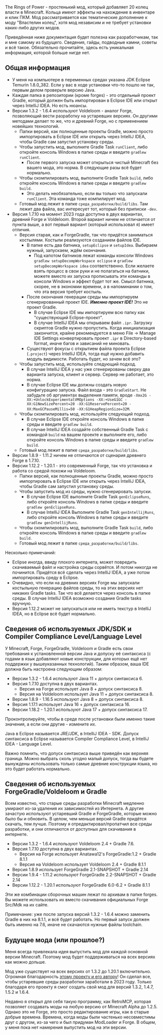 The Rings of Power - простенький мод, который добавляет 20 колец власти в Minecraft. Кольца имеют эффекты на нахождение в инвентаре и клик ПКМ. Мод рассматривается как тематические дополнение к моду "Властелин колец", хотя мод независим и не требует установки каких-либо других модов.

Приведённая ниже документация будет полезна как разработчикам, так и мне самому из будущего. Сведения, гайды, подводные камни, советы и всё такое. Обязательно прочитайте, здесь есть уникальная информация, которой больше нигде нет.

<h2> Общая информация </h2>

* У меня на компьютере в переменных средах указана JDK Eclipse Temurin 1.8.0_382. Если у вас в ходе установки что-то пошло не так, первым делом проверьте версию Java.
* Каждая папка в репозитории (кроме forges) - это отдельный проект Gradle, который должен быть импортирован в Eclipse IDE или открыт через IntelliJ IDEA. Но есть нюансы.
* Версии 1.3.2 - 1.6.4 используют Voldeloom - аналог Forge, позволяющий вести разработку на устаревших версиях. Он другими методами делает то же, что и древний Forge, но с применением новейших технологий. 
  * Папки версий, как полноценные проекты Gradle, можно просто импортировать в Eclipse IDE или открыть через IntelliJ IDEA, чтобы Gradle сам запустил установку среды.
  * Чтобы запустить мод, выполните Gradle Task `runClient`, либо откройте консоль Windows в папке среды и введите `gradlew runClient`.
    * После первого запуска может открыться чистый Minecraft без вашего мода, это норма. В следующие разы всё будет нормально.
  * Чтобы скомпилировать мод, выполните Gradle Task `build`, либо откройте консоль Windows в папке среды и введите `gradlew build`.
    * Это делать необязательно, если вы только что запускали `runClient`. Эта команда тоже компилирует мод.
  * Готовый мод лежит в папке `среда_разработки/build/libs`. Там лежит два файла, вас интересует тот, который без приписки `-dev`.
* Версия 1.7.10 на момент 2023 года доступна в двух вариантах, древний Forge и Voldeloom. Второй вариант ничем не отличается от пункта выше, а вот первый вариант (который использовал я) имеет отличия.
  * Версия старая, как и ForgeGradle, так что придётся заниматься костылями. Костыли реализуются созданием файлов IDE.
    * В папке есть два батника, `setupEclipse` и `setupIdea`. Выбираем нужный, запускаем, ждём окончания.
      * Под капотом батников лежат команды консоли Windows `gradlew setupDecompWorkspace eclipse` и `gradlew setupDecompWorkspace idea` соответственно. Если желаете взять процесс в свои руки и не полагаться на батники, можете вместо их запуска прописывать эти команды в консоли Windows и эффект будет тот же. Смысл батника, скорее, не в экономии времени, а в напоминании о том, что эта версия требует костыль.
    * После окончания генерации среды мы импортируем сгенерированный проект IDE. ***Именно проект IDE!*** Это не проект Gradle.
      * В случае Eclipse IDE мы импортируем всю папку как "существующий Eclipse-проект".
      * В случае IntelliJ IDEA мы открываем файл `.ipr`. Загрузку скриптов Gradle нужно пропустить. Когда инициализация закончится, крайне рекомендуется в меню File -> Manage IDE Settings конвертировать проект `.ipr` в Directory-based format, иначе багов и зависаний не миновать.
	* Существуют фокусы с открытием файла проекта Eclipse (`.project`) через IntelliJ IDEA, тогда ещё нужно добавить модуль видимости. Работать будет, но зачем всё это?
  * Чтобы запустить мод, используйте следующий подход.
    * В случае IntelliJ IDEA у нас уже сгенерированы сверху два варианта запуска, клиент и сервер. Сервер не работает, это норма.
    * В случае Eclipse IDE мы должны создать новую конфигурацию запуска. Файл входа - это `GradleStart`. Не забудьте об аргументах выделения памяти, вроде `-Xmx2G -XX:+UnlockExperimentalVMOptions -XX:+UseG1GC -XX:G1NewSizePercent=20 -XX:G1ReservePercent=20 -XX:MaxGCPauseMillis=50 -XX:G1HeapRegionSize=32M`.
  * Чтобы скомпилировать мод, используйте следующий подход.
    * В случае Eclipse IDE откройте консоль Windows в папке среды и введите `gradlew build`.
    * В случае IntelliJ IDEA создайте собственный Gradle Task с командой `build` на вашем проекте и выполните его, либо откройте консоль Windows в папке среды и введите `gradlew build`.
  * Готовый мод лежит в папке `среда_разработки/build/libs`.
* Версии 1.8.9 - 1.11.2 ничем не отличаются от сценария древнего Forge в 1.7.10.
* Версии 1.12.2 - 1.20.1 - это современный Forge, так что установка и работа со средой похожи на Voldeloom.
  * Папки версий, как полноценные проекты Gradle, можно просто импортировать в Eclipse IDE или открыть через IntelliJ IDEA, чтобы Gradle сам запустил установку среды.
  * Чтобы запустить мод из среды, нужно сгенерировать запуски.
    * В случае Eclipse IDE выполните Gradle Task `genEclipseRuns`, либо откройте консоль Windows в папке среды и введите `gradlew genEclipseRuns`.
    * В случае IntelliJ IDEA Выполните Gradle Task `genIntellijRuns`, либо откройте консоль Windows в папке среды и введите `gradlew genIntellijRuns`.
  * Чтобы скомпилировать мод, выполните Gradle Task `build`, либо откройте консоль Windows в папке среды и введите `gradlew build`.
  * Готовый мод лежит в папке `среда_разработки/build/libs`.
  
Несколько примечаний:

* Eclipse иногда, ввиду плохого интернета, может повредить скачиваемый файл и настройка среды сорвётся. И потом никогда не починится. Придётся всё сделать через IntelliJ IDEA, а уже потом импортировать среду в Eclipse.
* Очевидно, что если на древних версиях Forge мы запускали костыльную генерацию файлов среды, то на этих версиях нет никаких Gradle tasks. Так что всё делается через консоль в папке среды. В случае IntelliJ IDEA возможно создание Gradle tasks вручную.
* Версия 1.12.2 может не запускаться или не иметь текстур в IntelliJ IDEA, но в Eclipse всё будет нормально.

<h2> Сведения об используемых JDK/SDK и Compiler Compliance Level/Language Level </h2>

У Minecraft, Forge, ForgeGradle, Voldeloom и Gradle есть свои требования к установленной версии Java и допуску её синтаксиса (с годами в язык добавляют новые конструкции, для которых ещё нет поддержки у вышеуказанных технологий). Таким образом, ваша IDE должна быть настроена следующим образом:

* Версии 1.3.2 - 1.6.4 используют Java 11 + допуск синтаксиса 6.
* Версия 1.7.10 доступна в двух вариантах.
  * Версия на Forge использует Java 8 + допуск синтаксиса 8.
  * Версия на Voldeloom использует Java 11 + допуск синтаксиса 8.
* Версии 1.8.9 - 1.16.5 используют Java 8 + допуск синтаксиса 8.
* Версия 1.17.1 использует Java 16 + допуск синтаксиса 16.
* Версии 1.18.2 - 1.20.1 используют Java 17 + допуск синтаксиса 17.

Проконтролируйте, чтобы в среде после установки были именно такие значения, а если они другие - измените их.

Java в Eclipse называется JRE/JDK, в IntelliJ IDEA - SDK. Допуск синтаксиса в Eclipse называется Compiler Compliance Level, в IntelliJ IDEA - Language Level.

Важно помнить, что допуск синтаксиса выше приведён как верхняя граница. Можно выбрать сколь угодно малый допуск, тогда вы будете вынуждены использовать только самые древние конструкции языка, но это будет работать нормально.
  
<h2> Сведения об используемых ForgeGradle/Voldeloom и Gradle </h2>

Всем известно, что старые среды разработки Minecraft медленно умирают из-за удаления их зависимостей из Интернета. А другие зачастую используют устаревший Gradle и ForgeGradle, которые можно было бы и обновить. В целом, чем меньше версий Gradle придётся скачать, тем лучше. Поэтому я отредактировал/пропатчил все среды разработки, и они отличаются от доступных для скачивания в интернете. 

* Версии 1.3.2 - 1.6.4 используют Voldeloom 2.4 + Gradle 7.6.
* Версия 1.7.10 доступна в двух вариантах.
  * Версия на Forge использует Anatawa12's ForgeGradle:1.2 + Gradle 8.1.1
  * Версия на Voldeloom использует Voldeloom 2.4 + Gradle 8.1.1
* Версия 1.8.9 использует ForgeGradle 2.1-SNAPSHOT + Gradle 2.14
* Версии 1.9.4 - 1.11.2 используют ForgeGradle 2.2-SNAPSHOT + Gradle 2.14
* Версии 1.12.2 - 1.20.1 используют ForgeGradle 6.0-6.2 + Gradle 8.1.1

Эти же комбинации сборочных машин лежат по архивам в папке forges. Вы можете использовать их вместо скачивания официальных Forge Src/Mdk на их сайте.

Примечание: уже после запуска версий 1.3.2 - 1.6.4 можно заменить Gradle в них на 8.1.1, и всё будет работать. Но первый запуск должен быть именно на 7.6, иначе не скачаются нужные файлы toolchain.

<h2> Будущее мода (или прошлое?) </h2>

Меня всегда привлекала идея выпустить мод для каждой основной версии Minecraft. Поэтому мод будет поддерживаться на всех версиях как можно дольше.

Мод уже существует на всех версиях от 1.3.2 до 1.20.1 включительно. Огромная благодарность [этому проекту и его автору](https://github.com/CrackedPolishedBlackstoneBricksMC/voldeloom)! Он сделал все, чтобы устаревшие среды разработки заработали в 2023 году. Только благодаря его проекту я смог создать свой мод для версий 1.3.2, 1.4.7, 1.5.2 и 1.6.4.

Недавно я открыл для себя такую программу, как RetroMCP, которая позволяет создавать моды на любую версию от Minecraft Alpha до 1.2.5. Однако это не Forge, это просто редактирование игры, как в старые добрые времена. Времена, когда моды были частенько несовместимы друг с другом, из-за чего и был придуман ModLoader и Forge. В общем, у меня пока нет намерения выпустить мод на эти версии.
